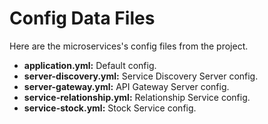 # Config Data Files

Here are the microservices's config files from the project.

- **application.yml:** Default config.
- **server-discovery.yml:** Service Discovery Server config.
- **server-gateway.yml:** API Gateway Server config.
- **service-relationship.yml:** Relationship Service config.
- **service-stock.yml:** Stock Service config.
